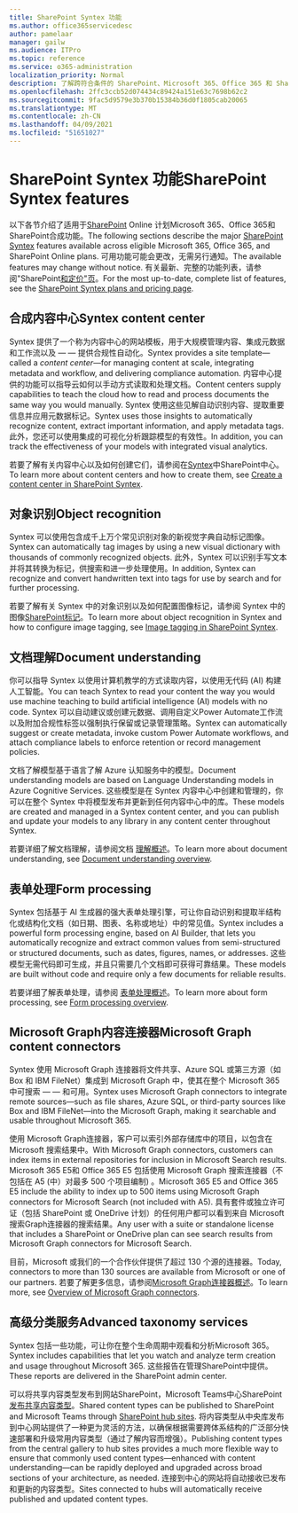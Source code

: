```yaml
---
title: SharePoint Syntex 功能
ms.author: office365servicedesc
author: pamelaar
manager: gailw
ms.audience: ITPro
ms.topic: reference
ms.service: o365-administration
localization_priority: Normal
description: 了解跨符合条件的 SharePoint、Microsoft 365、Office 365 和 SharePoint Online 计划中提供的主要合成SharePoint功能。
ms.openlocfilehash: 2ffc3ccb52d074434c89424a151e63c7698b62c2
ms.sourcegitcommit: 9fac5d9579e3b370b15384b36d0f1805cab20065
ms.translationtype: MT
ms.contentlocale: zh-CN
ms.lasthandoff: 04/09/2021
ms.locfileid: "51651027"
---
```

# <a name="sharepoint-syntex-features"></a><span data-ttu-id="65670-103">SharePoint Syntex 功能</span><span class="sxs-lookup"><span data-stu-id="65670-103">SharePoint Syntex features</span></span> 

<span data-ttu-id="65670-104">以下各节介绍了适用于[SharePoint](sharepoint-syntex-service-description.md) Online 计划Microsoft 365、Office 365和SharePoint合成功能。</span><span class="sxs-lookup"><span data-stu-id="65670-104">The following sections describe the major [SharePoint Syntex](sharepoint-syntex-service-description.md) features available across eligible Microsoft 365, Office 365, and SharePoint Online plans.</span></span> <span data-ttu-id="65670-105">可用功能可能会更改，无需另行通知。</span><span class="sxs-lookup"><span data-stu-id="65670-105">The available features may change without notice.</span></span> <span data-ttu-id="65670-106">有关最新、完整的功能列表，请参阅"SharePoint[和定价"页](https://www.microsoft.com/microsoft-365/enterprise/sharepoint-syntex)。</span><span class="sxs-lookup"><span data-stu-id="65670-106">For the most up-to-date, complete list of features, see the [SharePoint Syntex plans and pricing page](https://www.microsoft.com/microsoft-365/enterprise/sharepoint-syntex).</span></span>

## <a name="syntex-content-center"></a><span data-ttu-id="65670-107">合成内容中心</span><span class="sxs-lookup"><span data-stu-id="65670-107">Syntex content center</span></span>

<span data-ttu-id="65670-108">Syntex 提供了一个称为内容中心的网站模板，用于大规模管理内容、集成元数据和工作流以及 &mdash;  &mdash; 提供合规性自动化。</span><span class="sxs-lookup"><span data-stu-id="65670-108">Syntex provides a site template&mdash;called a *content center*&mdash;for managing content at scale, integrating metadata and workflow, and delivering compliance automation.</span></span> <span data-ttu-id="65670-109">内容中心提供的功能可以指导云如何以手动方式读取和处理文档。</span><span class="sxs-lookup"><span data-stu-id="65670-109">Content centers supply capabilities to teach the cloud how to read and process documents the same way you would manually.</span></span> <span data-ttu-id="65670-110">Syntex 使用这些见解自动识别内容、提取重要信息并应用元数据标记。</span><span class="sxs-lookup"><span data-stu-id="65670-110">Syntex uses those insights to automatically recognize content, extract important information, and apply metadata tags.</span></span> <span data-ttu-id="65670-111">此外，您还可以使用集成的可视化分析跟踪模型的有效性。</span><span class="sxs-lookup"><span data-stu-id="65670-111">In addition, you can track the effectiveness of your models with integrated visual analytics.</span></span>

<span data-ttu-id="65670-112">若要了解有关内容中心以及如何创建它们，请参阅在[Syntex](/microsoft-365/contentunderstanding/create-a-content-center)中SharePoint中心。</span><span class="sxs-lookup"><span data-stu-id="65670-112">To learn more about content centers and how to create them, see [Create a content center in SharePoint Syntex](/microsoft-365/contentunderstanding/create-a-content-center).</span></span>

## <a name="object-recognition"></a><span data-ttu-id="65670-113">对象识别</span><span class="sxs-lookup"><span data-stu-id="65670-113">Object recognition</span></span>

<span data-ttu-id="65670-114">Syntex 可以使用包含成千上万个常见识别对象的新视觉字典自动标记图像。</span><span class="sxs-lookup"><span data-stu-id="65670-114">Syntex can automatically tag images by using a new visual dictionary with thousands of commonly recognized objects.</span></span> <span data-ttu-id="65670-115">此外，Syntex 可以识别手写文本并将其转换为标记，供搜索和进一步处理使用。</span><span class="sxs-lookup"><span data-stu-id="65670-115">In addition, Syntex can recognize and convert handwritten text into tags for use by search and for further processing.</span></span>

<span data-ttu-id="65670-116">若要了解有关 Syntex 中的对象识别以及如何配置图像标记，请参阅 Syntex 中的图像[SharePoint标记](/microsoft-365/contentunderstanding/image-tagging)。</span><span class="sxs-lookup"><span data-stu-id="65670-116">To learn more about object recognition in Syntex and how to configure image tagging, see [Image tagging in SharePoint Syntex](/microsoft-365/contentunderstanding/image-tagging).</span></span>

## <a name="document-understanding"></a><span data-ttu-id="65670-117">文档理解</span><span class="sxs-lookup"><span data-stu-id="65670-117">Document understanding</span></span>

<span data-ttu-id="65670-118">你可以指导 Syntex 以使用计算机教学的方式读取内容，以使用无代码 (AI) 构建人工智能。</span><span class="sxs-lookup"><span data-stu-id="65670-118">You can teach Syntex to read your content the way you would use machine teaching to build artificial intelligence (AI) models with no code.</span></span> <span data-ttu-id="65670-119">Syntex 可以自动建议或创建元数据、调用自定义Power Automate工作流以及附加合规性标签以强制执行保留或记录管理策略。</span><span class="sxs-lookup"><span data-stu-id="65670-119">Syntex can automatically suggest or create metadata, invoke custom Power Automate workflows, and attach compliance labels to enforce retention or record management policies.</span></span>

<span data-ttu-id="65670-120">文档了解模型基于语言了解 Azure 认知服务中的模型。</span><span class="sxs-lookup"><span data-stu-id="65670-120">Document understanding models are based on Language Understanding models in Azure Cognitive Services.</span></span> <span data-ttu-id="65670-121">这些模型是在 Syntex 内容中心中创建和管理的，你可以在整个 Syntex 中将模型发布并更新到任何内容中心中的库。</span><span class="sxs-lookup"><span data-stu-id="65670-121">These models are created and managed in a Syntex content center, and you can publish and update your models to any library in any content center throughout Syntex.</span></span>

<span data-ttu-id="65670-122">若要详细了解文档理解，请参阅文档 [理解概述](/microsoft-365/contentunderstanding/document-understanding-overview)。</span><span class="sxs-lookup"><span data-stu-id="65670-122">To learn more about document understanding, see [Document understanding overview](/microsoft-365/contentunderstanding/document-understanding-overview).</span></span>

## <a name="form-processing"></a><span data-ttu-id="65670-123">表单处理</span><span class="sxs-lookup"><span data-stu-id="65670-123">Form processing</span></span>

<span data-ttu-id="65670-124">Syntex 包括基于 AI 生成器的强大表单处理引擎，可让你自动识别和提取半结构化或结构化文档（如日期、图表、名称或地址）中的常见值。</span><span class="sxs-lookup"><span data-stu-id="65670-124">Syntex includes a powerful form processing engine, based on AI Builder, that lets you automatically recognize and extract common values from semi-structured or structured documents, such as dates, figures, names, or addresses.</span></span> <span data-ttu-id="65670-125">这些模型无需代码即可生成，并且只需要几个文档即可获得可靠结果。</span><span class="sxs-lookup"><span data-stu-id="65670-125">These models are built without code and require only a few documents for reliable results.</span></span>

<span data-ttu-id="65670-126">若要详细了解表单处理，请参阅 [表单处理概述](/microsoft-365/contentunderstanding/form-processing-overview)。</span><span class="sxs-lookup"><span data-stu-id="65670-126">To learn more about form processing, see [Form processing overview](/microsoft-365/contentunderstanding/form-processing-overview).</span></span>

## <a name="microsoft-graph-content-connectors"></a><span data-ttu-id="65670-127">Microsoft Graph内容连接器</span><span class="sxs-lookup"><span data-stu-id="65670-127">Microsoft Graph content connectors</span></span>

<span data-ttu-id="65670-128">Syntex 使用 Microsoft Graph 连接器将文件共享、Azure SQL 或第三方源（如 Box 和 IBM FileNet）集成到 Microsoft Graph 中，使其在整个 Microsoft 365 中可搜索 &mdash; &mdash; 和可用。</span><span class="sxs-lookup"><span data-stu-id="65670-128">Syntex uses Microsoft Graph connectors to integrate remote sources&mdash;such as file shares, Azure SQL, or third-party sources like Box and IBM FileNet&mdash;into the Microsoft Graph, making it searchable and usable throughout Microsoft 365.</span></span>

<span data-ttu-id="65670-129">使用 Microsoft Graph连接器，客户可以索引外部存储库中的项目，以包含在 Microsoft 搜索结果中。</span><span class="sxs-lookup"><span data-stu-id="65670-129">With Microsoft Graph connectors, customers can index items in external repositories for inclusion in Microsoft Search results.</span></span> <span data-ttu-id="65670-130">Microsoft 365 E5和 Office 365 E5 包括使用 Microsoft Graph 搜索连接器（不包括在 A5 (中）对最多 500 个项目编制) 。</span><span class="sxs-lookup"><span data-stu-id="65670-130">Microsoft 365 E5 and Office 365 E5 include the ability to index up to 500 items using Microsoft Graph connectors for Microsoft Search (not included with A5).</span></span> <span data-ttu-id="65670-131">具有套件或独立许可证（包括 SharePoint 或 OneDrive 计划）的任何用户都可以看到来自 Microsoft 搜索Graph连接器的搜索结果。</span><span class="sxs-lookup"><span data-stu-id="65670-131">Any user with a suite or standalone license that includes a SharePoint or OneDrive plan can see search results from Microsoft Graph connectors for Microsoft Search.</span></span>

<span data-ttu-id="65670-132">目前，Microsoft 或我们的一个合作伙伴提供了超过 130 个源的连接器。</span><span class="sxs-lookup"><span data-stu-id="65670-132">Today, connectors to more than 130 sources are available from Microsoft or one of our partners.</span></span> <span data-ttu-id="65670-133">若要了解更多信息，请参阅[Microsoft Graph连接器概述](/MicrosoftSearch/connectors-overview)。</span><span class="sxs-lookup"><span data-stu-id="65670-133">To learn more, see [Overview of Microsoft Graph connectors](/MicrosoftSearch/connectors-overview).</span></span>

## <a name="advanced-taxonomy-services"></a><span data-ttu-id="65670-134">高级分类服务</span><span class="sxs-lookup"><span data-stu-id="65670-134">Advanced taxonomy services</span></span>

<span data-ttu-id="65670-135">Syntex 包括一些功能，可让你在整个生命周期中观看和分析Microsoft 365。</span><span class="sxs-lookup"><span data-stu-id="65670-135">Syntex includes capabilities that let you watch and analyze term creation and usage throughout Microsoft 365.</span></span> <span data-ttu-id="65670-136">这些报告在管理SharePoint中提供。</span><span class="sxs-lookup"><span data-stu-id="65670-136">These reports are delivered in the SharePoint admin center.</span></span>

<span data-ttu-id="65670-137">可以将共享内容类型发布到网站SharePoint，Microsoft Teams中心SharePoint[发布共享内容类型](/sharepoint/dev/features/hub-site/hub-site-overview)。</span><span class="sxs-lookup"><span data-stu-id="65670-137">Shared content types can be published to SharePoint and Microsoft Teams through [SharePoint hub sites](/sharepoint/dev/features/hub-site/hub-site-overview).</span></span> <span data-ttu-id="65670-138">将内容类型从中央库发布到中心网站提供了一种更为灵活的方法，以确保根据需要跨体系结构的广泛部分快速部署和升级常用内容类型（通过了解内容而增强）。</span><span class="sxs-lookup"><span data-stu-id="65670-138">Publishing content types from the central gallery to hub sites provides a much more flexible way to ensure that commonly used content types—enhanced with content understanding—can be rapidly deployed and upgraded across broad sections of your architecture, as needed.</span></span> <span data-ttu-id="65670-139">连接到中心的网站将自动接收已发布和更新的内容类型。</span><span class="sxs-lookup"><span data-stu-id="65670-139">Sites connected to hubs will automatically receive published and updated content types.</span></span>